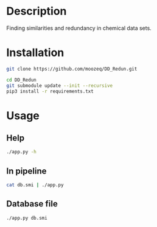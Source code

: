 # Description
Finding similarities and redundancy in chemical data sets.

# Installation

```bash
git clone https://github.com/moozeq/DD_Redun.git

cd DD_Redun
git submodule update --init --recursive
pip3 install -r requirements.txt
```

# Usage

## Help
```bash
./app.py -h
```

## In pipeline
```bash
cat db.smi | ./app.py
```

## Database file
```bash
./app.py db.smi
```